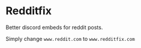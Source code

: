# Redditfix

Better discord embeds for reddit posts.

Simply change `www.reddit.com` to `www.redditfix.com`
